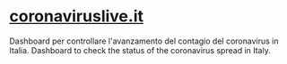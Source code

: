 # [coronaviruslive.it](https://coronaviruslive.it)

Dashboard per controllare l'avanzamento del contagio del coronavirus in Italia.
Dashboard to check the status of the coronavirus spread in Italy.
